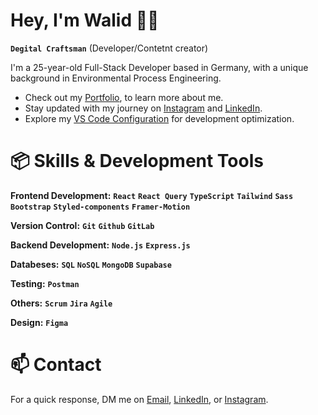 # Hey, I'm Walid 👋🏼

**`Degital Craftsman`** (Developer/Contetnt creator)

I'm a 25-year-old Full-Stack Developer based in Germany, with a unique background in Environmental Process Engineering.

- Check out my [Portfolio](https://walidsportfolio.netlify.app/), to learn more about me.
- Stay updated with my journey on [Instagram](https://www.instagram.com/dev.n.des/) and [LinkedIn](https://www.linkedin.com/in/walid-kouider-ayad).
- Explore my [VS Code Configuration]() for development optimization.

# 📦 Skills & Development Tools

**Frontend Development:** **`React`** **`React Query`** **`TypeScript`** **`Tailwind`** **`Sass`** **`Bootstrap`** **`Styled-components`** **`Framer-Motion`**

**Version Control:** **`Git`** **`Github`** **`GitLab`**

**Backend Development:**  **`Node.js`** **`Express.js`**

**Databeses:** **`SQL`**  **`NoSQL`** **`MongoDB`** **`Supabase`**

**Testing:** **`Postman`** 

**Others:** **`Scrum`** **`Jira`** **`Agile`**

**Design:** **`Figma`**


# 📫 Contact

For a quick response, DM me on [Email](mailto:kouiderayadwalid@gmail.com), [LinkedIn](https://www.linkedin.com/in/walid-kouider-ayad), or [Instagram](https://www.instagram.com/dev.n.des/).
